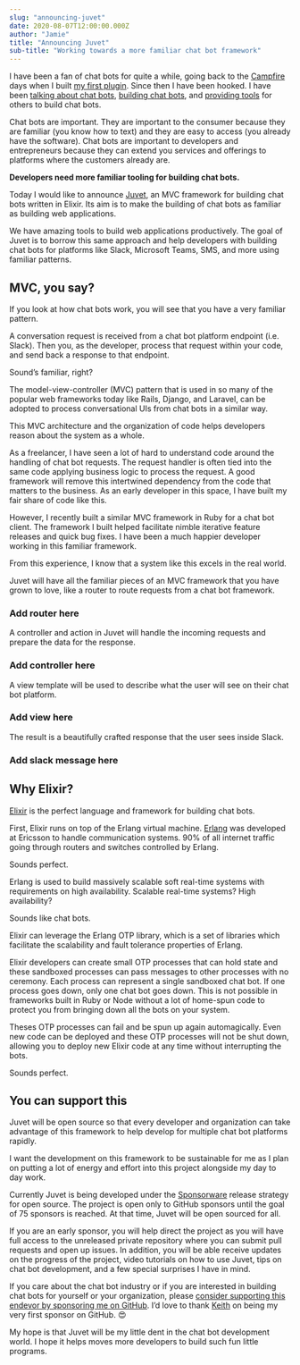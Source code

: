 ```yaml
---
slug: "announcing-juvet"
date: 2020-08-07T12:00:00.000Z
author: "Jamie"
title: "Announcing Juvet"
sub-title: "Working towards a more familiar chat bot framework"
---
```


I have been a fan of chat bots for quite a while, going back to the [Campfire](https://basecamp.com/retired/campfire) days when I built [my first plugin](https://github.com/github/hubot-scripts/commit/dfdb2805154c8f927ac9d8cee07890a64bda0531#diff-cd0614ffeae829469ec4cc2a9fe50202). Since then I have been hooked. I have been [talking about chat bots](https://www.youtube.com/watch?v=3De5_5Twnjc), [building chat bots](https://slack.com/apps/A04A2V1QU-tatsu), and [providing tools](https://github.com/tatsuio/dialogue) for others to build chat bots.

Chat bots are important. They are important to the consumer because they are familiar (you know how to text) and they are easy to access (you already have the software). Chat bots are important to developers and entrepreneurs because they can extend you services and offerings to platforms where the customers already are.

**Developers need more familiar tooling for building chat bots.**

Today I would like to announce [Juvet](https://github.com/juvet/juvet), an MVC framework for building chat bots written in Elixir. Its aim is to make the building of chat bots as familiar as building web applications.

We have amazing tools to build web applications productively. The goal of Juvet is to borrow this same approach and help developers with building chat bots for platforms like Slack, Microsoft Teams, SMS, and more using familiar patterns.

## MVC, you say?

If you look at how chat bots work, you will see that you have a very familiar pattern.

A conversation request is received from a chat bot platform endpoint (i.e. Slack). Then you, as the developer, process that request within your code, and send back a response to that endpoint.

Sound’s familiar, right?

The model-view-controller (MVC) pattern that is used in so many of the popular web frameworks today like Rails, Django, and Laravel, can be adopted to process conversational UIs from chat bots in a similar way.

This MVC architecture and the organization of code helps developers reason about the system as a whole.

As a freelancer, I have seen a lot of hard to understand code around the handling of chat bot requests. The request handler is often tied into the same code applying business logic to process the request. A good framework will remove this intertwined dependency from the code that matters to the business. As an early developer in this space, I have built my fair share of code like this.

However, I recently built a similar MVC framework in Ruby for a chat bot client. The framework I built helped facilitate nimble iterative feature releases and quick bug fixes. I have been a much happier developer working in this familiar framework.

From this experience, I know that a system like this excels in the real world.

Juvet will have all the familiar pieces of an MVC framework that you have grown to love, like a router to route requests from a chat bot framework.

### Add router here

A controller and action in Juvet will handle the incoming requests and prepare the data for the response.

### Add controller here

A view template will be used to describe what the user will see on their chat bot platform.

### Add view here

The result is a beautifully crafted response that the user sees inside Slack.

### Add slack message here

## Why Elixir?

[Elixir](http://elixir-lang.org) is the perfect language and framework for building chat bots.

First, Elixir runs on top of the Erlang virtual machine. [Erlang](https://www.erlang.org/) was developed at Ericsson to handle communication systems. 90% of all internet traffic going through routers and switches controlled by Erlang.

Sounds perfect.

Erlang is used to build massively scalable soft real-time systems with requirements on high availability. Scalable real-time systems? High availability?

Sounds like chat bots.

Elixir can leverage the Erlang OTP library, which is a set of libraries which facilitate the scalability and fault tolerance properties of Erlang.

Elixir developers can create small OTP processes that can hold state and these sandboxed processes can pass messages to other processes with no ceremony. Each process can represent a single sandboxed chat bot. If one process goes down, only one chat bot goes down. This is not possible in frameworks built in Ruby or Node without a lot of home-spun code to protect you from bringing down all the bots on your system.

Theses OTP processes can fail and be spun up again automagically. Even new code can be deployed and these OTP processes will not be shut down, allowing you to deploy new Elixir code at any time without interrupting the bots.

Sounds perfect.

## You can support this

Juvet will be open source so that every developer and organization can take advantage of this framework to help develop for multiple chat bot platforms rapidly.

I want the development on this framework to be sustainable for me as I plan on putting a lot of energy and effort into this project alongside my day to day work.

Currently Juvet is being developed under the [Sponsorware](https://github.com/sponsorware/docs) release strategy for open source. The project is open only to GitHub sponsors until the goal of 75 sponsors is reached. At that time, Juvet will be open sourced for all.

If you are an early sponsor, you will help direct the project as you will have full access to the unreleased private repository where you can submit pull requests and open up issues. In addition, you will be able receive updates on the progress of the project, video tutorials on how to use Juvet, tips on chat bot development, and a few special surprises I have in mind.

If you care about the chat bot industry or if you are interested in building chat bots for yourself or your organization, please [consider supporting this endevor by sponsoring me on GitHub](https://github.com/sponsors/jwright). I’d love to thank [Keith](https://github.com/keiththomps) on being my very first sponsor on GitHub. 😍

My hope is that Juvet will be my little dent in the chat bot development world. I hope it helps moves more developers to build such fun little programs.
